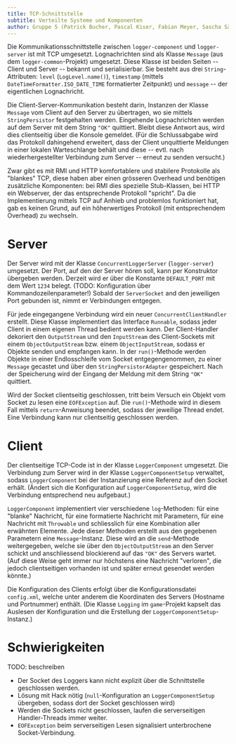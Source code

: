 ```yaml
---
title: TCP-Schnittstelle
subtitle: Verteilte Systeme und Komponenten
author: Gruppe 5 (Patrick Bucher, Pascal Kiser, Fabian Meyer, Sascha Sägesser)
---
```


Die Kommunikationsschnittstelle zwischen `logger-component` und `logger-server` ist mit TCP umgesetzt. Lognachrichten sind als Klasse `Message` (aus dem `logger-common`-Projekt) umgesetzt. Diese Klasse ist beiden Seiten -- Client und Server -- bekannt und serialisierbar. Sie besteht aus drei `String`-Attributen: `level` (`LogLevel.name()`), `timestamp` (mittels `DateTimeFormatter.ISO_DATE_TIME` formatierter Zeitpunkt) und `message` -- der eigentlichen Lognachricht.

Die Client-Server-Kommunikation besteht darin, Instanzen der Klasse `Message` vom Client auf den Server zu übertragen, wo sie mittels `StringPersistor` festgehalten werden. Eingehende Lognachrichten werden auf dem Server mit dem String `"OK"` quittiert. Bleibt diese Antwort aus, wird dies clientseitig über die Konsole gemeldet. (Für die Schlussabgabe wird das Protokoll dahingehend erweitert, dass der Client unquittierte Meldungen in einer lokalen Warteschlange behält und diese -- evtl. nach wiederhergestellter Verbindung zum Server -- erneut zu senden versucht.)

Zwar gibt es mit RMI und HTTP komfortablere und stabilere Protokolle als "blankes" TCP, diese haben aber einen grösseren Overhead und benötigen zusätzliche Komponenten: bei RMI dies spezielle Stub-Klassen, bei HTTP ein Webserver, der das entsprechende Protokoll "spricht". Da die Implementierung mittels TCP auf Anhieb und problemlos funktioniert hat, gab es keinen Grund, auf ein höherwertiges Protokoll (mit entsprechendem Overhead) zu wechseln.

# Server

Der Server wird mit der Klasse `ConcurrentLoggerServer` (`logger-server`) umgesetzt. Der Port, auf den der Server hören soll, kann per Konstruktor übergeben werden. Derzeit wird er über die Konstante `DEFAULT_PORT` mit dem Wert `1234` belegt. (TODO: Konfiguration über Kommandozeilenparameter!) Sobald der `ServerSocket` and den jeweiligen Port gebunden ist, nimmt er Verbindungen entgegen.

Für jede eingegangene Verbindung wird ein neuer `ConcurrentClientHandler` erstellt. Diese Klasse implementiert das Interface `Runnable`, sodass jeder Client in einem eigenen Thread bedient werden kann. Der Client-Handler dekoriert den `OutputStream` und den `InputStream` des Client-Sockets mit einem `ObjectOutputStream` bzw. einem `ObjectInputStream`, sodass er Objekte senden und empfangen kann. In der `run()`-Methode werden Objekte in einer Endlosschleife vom Socket entgegengenommen, zu einer `Message` gecastet und über den `StringPersistorAdapter` gespeichert. Nach der Speicherung wird der Eingang der Meldung mit dem String `"OK"` quittiert.

Wird der Socket clientseitig geschlossen, tritt beim Versuch ein Objekt vom Socket zu lesen eine `EOFException` auf. Die `run()`-Methode wird in diesem Fall mittels `return`-Anweisung beendet, sodass der jeweilige Thread endet. Eine Verbindung kann nur clientseitig geschlossen werden.

# Client

Der clientseitige TCP-Code ist in der Klasse `LoggerComponent` umgesetzt. Die Verbindung zum Server wird in der Klasse `LoggerComponentSetup` verwaltet, sodass `LoggerComponent` bei der Instanzierung eine Referenz auf den Socket erhält. (Ändert sich die Konfiguration auf `LoggerComponentSetup`, wird die Verbindung entsprechend neu aufgebaut.) 

`LoggerComponent` implementiert vier verschiedene `log`-Methoden: für eine "blanke" Nachricht, für eine formatierte Nachricht mit Parametern, für eine Nachricht mit `Throwable` und schliesslich für eine Kombination aller erwähnten Elemente. Jede dieser Methoden erstellt aus den gegebenen Parametern eine `Message`-Instanz. Diese wird an die `send`-Methode weitergegeben, welche sie über den `ObjectOutputStream` an den Server schickt und anschliessend blockierend auf das `"OK"` des Servers wartet. (Auf diese Weise geht immer nur höchstens eine Nachricht "verloren", die jedoch clientseitigen vorhanden ist und später erneut gesendet werden könnte.)

Die Konfiguration des Clients erfolgt über die Konfigurationsdatei `config.xml`, welche unter anderem die Koordinaten des Servers (Hostname und Portnummer) enthält. (Die Klasse `Logging` im `game`-Projekt kapselt das Auslesen der Konfiguration und die Erstellung der `LoggerComponentSetup`-Instanz.)

# Schwierigkeiten

TODO: beschreiben

- Der Socket des Loggers kann nicht explizit über die Schnittstelle geschlossen werden.
- Lösung mit Hack nötig (`null`-Konfiguration an `LoggerComponentSetup` übergeben, sodass dort der Socket geschlossen wird)
- Werden die Sockets nicht geschlossen, laufen die serverseitigen Handler-Threads immer weiter.
- `EOFException` beim serverseitigen Lesen signalisiert unterbrochene Socket-Verbindung.
